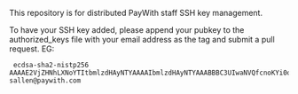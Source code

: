 This repository is for distributed PayWith staff SSH key management.

To have your SSH key added, please append your pubkey to the authorized_keys file with your email address as the tag and submit a pull request. EG:

     ecdsa-sha2-nistp256 AAAAE2VjZHNhLXNoYTItbmlzdHAyNTYAAAAIbmlzdHAyNTYAAABBBC3UIwaNVQfcnoKYi0qJYiaarazepRmZSvgQk8qMsrJxgoT62jgC8Y1RCku3zQjlqa6DHDublMZLvMtCNNkEEfw= sallen@paywith.com